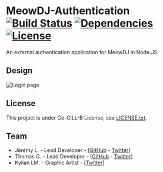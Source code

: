 # MeowDJ-Authentication [![Build Status](https://img.shields.io/travis/MeowDJ/MeowDJ-Authentication/master.svg?style=flat-square)](https://travis-ci.org/MeowDJ/MeowDJ-Authentication) [![Dependencies](https://img.shields.io/david/MeowDJ/MeowDJ-Authentication.svg?style=flat-square)](https://david-dm.org/MeowDJ/MeowDJ-Authentication) [![License](https://img.shields.io/badge/license-Ce--CILL--B-blue.svg?style=flat-square)](https://github.com/MeowDJ/MeowDJ-Authentication/blob/master/LICENSE.txt)
An external authentication application for MeowDJ in Node.JS

## Design

![Login page](https://i.blueslime.fr/0d1R0807.png)


## License

This project is under Ce-CILL-B License, see [LICENSE.txt](https://github.com/MeowDJ/MeowDJ-Authentication/blob/master/LICENSE.txt).


## Team

* Jérémy L. - Lead Developer - [[GitHub](https://github.com/IamBlueSlime) - [Twitter](https://twitter.com/iamblueslime)]
* Thomas G. - Lead Developer - [[GitHub](https://github.com/Thog) - [Twitter](https://twitter.com/Thog92dev)]
* Kylian LM. - Graphic Artist - [[Twitter](https://twitter.com/Kylian_LM)]
